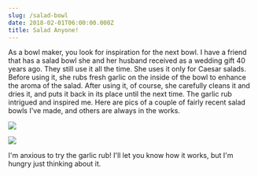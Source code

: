 ```yaml
---
slug: /salad-bowl
date: 2018-02-01T06:00:00.000Z
title: Salad Anyone!
---
```

As a bowl maker, you look for inspiration for the next bowl.  I have a friend that has a salad bowl she and her husband received as a wedding gift 40 years ago.  They still use it all the time.  She uses it only for Caesar salads.  Before using it, she rubs fresh garlic on the inside of the bowl to enhance the aroma of the salad.  After using it, of course, she carefully cleans it and dries it, and puts it back in its place until the next time.  The garlic rub intrigued and inspired me.  Here are pics of a couple of fairly recent salad bowls I've made, and others are always in the works.

![](https://res.cloudinary.com/dy6lb8vna/image/upload/v1548276582/GB%20Bowlworks%20Gallery/IMG_2782a.jpg)

![](https://res.cloudinary.com/dy6lb8vna/image/upload/v1548276581/GB%20Bowlworks%20Gallery/DSC_3192a.jpg)

I'm anxious to try the garlic rub!  I'll let you know how it works, but I'm hungry just thinking about it.
